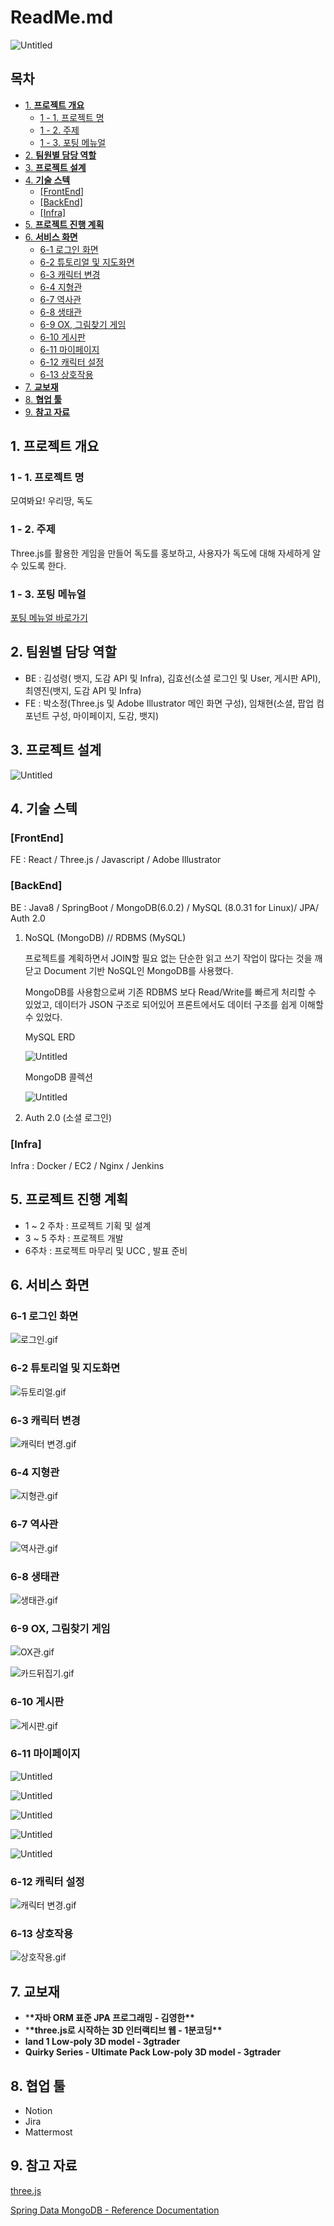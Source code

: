 # ReadMe.md

![Untitled](resources/Untitled.png)
## 목차
  * [1. **프로젝트 개요**](#1-프로젝트-개요)
    + [1 - 1. 프로젝트 명](#1---1-프로젝트-명)
    + [1 - 2. 주제](#1---2-주제)
    + [1 - 3. 포팅 메뉴얼](#1---3-포팅-메뉴얼)
  * [2. **팀원별 담당 역할**](#2-팀원별-담당-역할)
  * [3. **프로젝트 설계**](#3-프로젝트-설계)
  * [4. **기술 스텍**](#4-기술-스텍)
    + [[FrontEnd]](#frontend)
    + [[BackEnd]](#backend)
    + [[Infra]](#infra)
  * [5. **프로젝트 진행 계획**](#5-프로젝트-진행-계획)
  * [6. **서비스 화면**](#6-서비스-화면)
    + [6-1 로그인 화면](#6-1-로그인-화면)
    + [6-2 튜토리얼 및 지도화면](#6-2-튜토리얼-및-지도화면)
    + [6-3 캐릭터 변경](#6-3-캐릭터-변경)
    + [6-4 지형관](#6-4-지형관)
    + [6-7 역사관](#6-7-역사관)
    + [6-8 생태관](#6-8-생태관)
    + [6-9 OX, 그림찾기 게임](#6-9-OX,-그림찾기-게임)
    + [6-10 게시판](#6-10-게시판)
    + [6-11 마이페이지](#6-11-마이페이지)
    + [6-12 캐릭터 설정](#6-12-캐릭터-설정)
    + [6-13 상호작용](#6-13-상호작용)
  * [7. **교보재**](#7-교보재)
  * [8. **협업 툴**](#8-협업-툴)
  * [9. **참고 자료**](#9-참고-자료)
  
## 1. **프로젝트 개요**

### 1 - 1. 프로젝트 명

모여봐요! 우리땅, 독도

### 1 - 2. 주제

Three.js를 활용한 게임을 만들어 독도를 홍보하고, 사용자가 독도에 대해 자세하게 알 수 있도록 한다.

### 1 - 3. 포팅 메뉴얼
[포팅 메뉴얼 바로가기](https://lab.ssafy.com/s07-final/S07P31D204/-/blob/master/exec/README.md)

## 2. 팀원별 담당 역할

- BE : 김성령( 뱃지, 도감 API 및 Infra), 김효선(소셜 로그인 및 User, 게시판 API), 최영진(뱃지, 도감 API 및 Infra)
- FE : 박소정(Three.js 및 Adobe Illustrator 메인 화면 구성), 임채현(소셜, 팝업 컴포넌트 구성, 마이페이지, 도감, 뱃지)

## 3. **프로젝트 설계**

![Untitled](resources/Untitled%201.png)

## 4. **기술 스텍**

### [FrontEnd]

FE : React / Three.js / Javascript / Adobe Illustrator

### [BackEnd]

BE : Java8 / SpringBoot / MongoDB(6.0.2) / MySQL (8.0.31 for Linux)/ JPA/ Auth 2.0

1. NoSQL (MongoDB) // RDBMS (MySQL)

   프로젝트를 계획하면서 JOIN할 필요 없는 단순한 읽고 쓰기 작업이 많다는 것을 깨닫고 Document 기반 NoSQL인 MongoDB를 사용했다.

   MongoDB를 사용함으로써 기존 RDBMS 보다 Read/Write를 빠르게 처리할 수 있었고, 데이터가 JSON 구조로 되어있어 프론트에서도 데이터 구조를 쉽게 이해할 수 있었다.

   MySQL ERD

   ![Untitled](resources/Untitled%202.png)

   MongoDB 콜렉션

   ![Untitled](resources/Untitled%203.png)

2. Auth 2.0 (소셜 로그인)

### [Infra]

Infra : Docker / EC2 / Nginx / Jenkins

## 5. **프로젝트 진행 계획**

- 1 ~ 2 주차 : 프로젝트 기획 및 설계
- 3 ~ 5 주차 : 프로젝트 개발
- 6주차 : 프로젝트 마무리 및 UCC , 발표 준비

## 6. 서비스 화면

### 6-1 로그인 화면

![로그인.gif](resources/%25EB%25A1%259C%25EA%25B7%25B8%25EC%259D%25B8.gif)

### 6-2 튜토리얼 및 지도화면

![듀토리얼.gif](resources/%25EB%2593%2580%25ED%2586%25A0%25EB%25A6%25AC%25EC%2596%25BC.gif)

### 6-3 캐릭터 변경

![캐릭터 변경.gif](resources/%25EC%25BA%2590%25EB%25A6%25AD%25ED%2584%25B0_%25EB%25B3%2580%25EA%25B2%25BD.gif)

### 6-4 지형관

![지형관.gif](resources/%25EC%25A7%2580%25ED%2598%2595%25EA%25B4%2580.gif)

### 6-7 역사관

![역사관.gif](resources/%25EC%2597%25AD%25EC%2582%25AC%25EA%25B4%2580.gif)

### 6-8 생태관

![생태관.gif](resources/%25EC%2583%259D%25ED%2583%259C%25EA%25B4%2580.gif)

### 6-9 OX, 그림찾기 게임

![OX관.gif](resources/OX%25EA%25B4%2580.gif)

![카드뒤집기.gif](resources/%25EC%25B9%25B4%25EB%2593%259C%25EB%2592%25A4%25EC%25A7%2591%25EA%25B8%25B0.gif)

### 6-10 게시판

![게시판.gif](resources/%25EA%25B2%258C%25EC%258B%259C%25ED%258C%2590.gif)

### 6-11 마이페이지

![Untitled](resources/Untitled%204.png)

![Untitled](resources/Untitled%205.png)

![Untitled](resources/Untitled%206.png)

![Untitled](resources/Untitled%207.png)

![Untitled](resources/Untitled%208.png)

### 6-12 캐릭터 설정

![캐릭터 변경.gif](resources/%25EC%25BA%2590%25EB%25A6%25AD%25ED%2584%25B0_%25EB%25B3%2580%25EA%25B2%25BD%201.gif)

### 6-13 상호작용

![상호작용.gif](resources/%25EC%2583%2581%25ED%2598%25B8%25EC%259E%2591%25EC%259A%25A9.gif)

## 7. 교보재

- \***\*자바 ORM 표준 JPA 프로그래밍 - 김영한\*\***
- \***\*three.js로 시작하는 3D 인터랙티브 웹 - 1분코딩\*\***
- **land 1 Low-poly 3D model - 3gtrader**
- **Quirky Series - Ultimate Pack Low-poly 3D model - 3gtrader**

## 8. **협업 툴**

- Notion
- Jira
- Mattermost

## 9. **참고 자료**

[three.js](https://threejs.org/docs/index.html#manual/en/introduction/Creating-a-scene)

[Spring Data MongoDB - Reference Documentation](https://docs.spring.io/spring-data/mongodb/docs/current/reference/html/#query-by-example)
